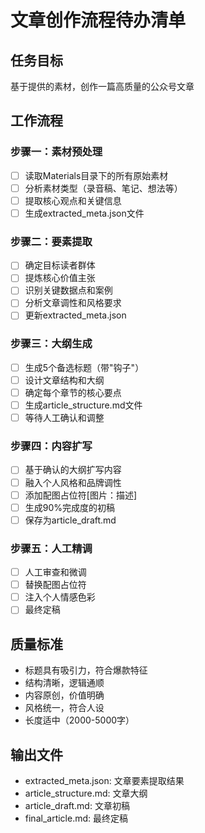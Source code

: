 # 文章创作流程待办清单

## 任务目标
基于提供的素材，创作一篇高质量的公众号文章

## 工作流程

### 步骤一：素材预处理
- [ ] 读取Materials目录下的所有原始素材
- [ ] 分析素材类型（录音稿、笔记、想法等）
- [ ] 提取核心观点和关键信息
- [ ] 生成extracted_meta.json文件

### 步骤二：要素提取
- [ ] 确定目标读者群体
- [ ] 提炼核心价值主张
- [ ] 识别关键数据点和案例
- [ ] 分析文章调性和风格要求
- [ ] 更新extracted_meta.json

### 步骤三：大纲生成
- [ ] 生成5个备选标题（带"钩子"）
- [ ] 设计文章结构和大纲
- [ ] 确定每个章节的核心要点
- [ ] 生成article_structure.md文件
- [ ] 等待人工确认和调整

### 步骤四：内容扩写
- [ ] 基于确认的大纲扩写内容
- [ ] 融入个人风格和品牌调性
- [ ] 添加配图占位符[图片：描述]
- [ ] 生成90%完成度的初稿
- [ ] 保存为article_draft.md

### 步骤五：人工精调
- [ ] 人工审查和微调
- [ ] 替换配图占位符
- [ ] 注入个人情感色彩
- [ ] 最终定稿

## 质量标准
- 标题具有吸引力，符合爆款特征
- 结构清晰，逻辑通顺
- 内容原创，价值明确
- 风格统一，符合人设
- 长度适中（2000-5000字）

## 输出文件
- extracted_meta.json: 文章要素提取结果
- article_structure.md: 文章大纲
- article_draft.md: 文章初稿
- final_article.md: 最终定稿
